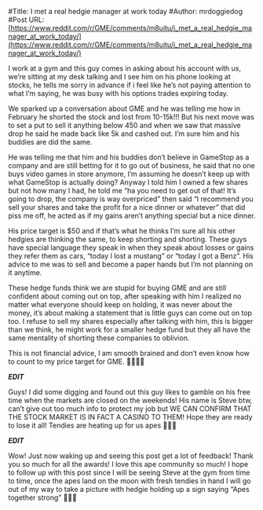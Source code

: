 #Title: I met a real hedgie manager at work today
#Author: mrdoggiedog
#Post URL: [https://www.reddit.com/r/GME/comments/m8uitu/i_met_a_real_hedgie_manager_at_work_today/](https://www.reddit.com/r/GME/comments/m8uitu/i_met_a_real_hedgie_manager_at_work_today/)


I work at a gym and this guy comes in asking about his account with us, we’re sitting at my desk talking and I see him on his phone looking at stocks, he tells me sorry in advance if i feel like he’s not paying attention to what I’m saying, he was busy with his options trades expiring today. 

We sparked up a conversation about GME and he was telling me how in February he shorted the stock and lost from 10-15k!!! But his next move was to set a put to sell it anything below 450 and when we saw that massive drop he said he made back like 5k and cashed out. I’m sure him and his buddies are did the same.

He was telling me that him and his buddies don’t believe in GameStop as a company and are still betting for it to go out of business, he said that no one buys video games in store anymore, I’m assuming he doesn’t keep up with what GameStop is actually doing? Anyway I told him I owned a few shares but not how many I had, he told me “ha you need to get out of that! It’s going to drop, the company is way overpriced” then said “I recommend you sell your shares and take the profit for a nice dinner or whatever” that did piss me off, he acted as if my gains aren’t anything special but a nice dinner. 

His price target is $50 and if that’s what he thinks I’m sure all his other hedgies are thinking the same, to keep shorting and shorting. These guys have special language they speak in when they speak about losses or gains they refer them as cars, “today I lost a mustang” or “today I got a Benz”. His advice to me was to sell and become a paper hands but I’m not planning on it anytime. 

These hedge funds think we are stupid for buying GME and are still confident about coming out on top, after speaking with him I realized no matter what everyone should keep on holding, it was never about the money, it’s about making a statement that is little guys can come out on top too. I refuse to sell my shares especially after talking with him, this is bigger than we think, he might work for a smaller hedge fund but they all have the same mentality of shorting these companies to oblivion. 

This is not financial advice, I am smooth brained and don’t even know how to count to my price target for GME. 🚀🚀🚀🚀

***EDIT***

Guys! I did some digging and found out this guy likes to gamble on his free time when the markets are closed on the weekends! His name is Steve btw, can’t give out too much info to protect my job but WE CAN CONFIRM THAT THE STOCK MARKET IS IN FACT A CASINO TO THEM! Hope they are ready to lose it all! Tendies are heating up for us apes 🦍🦍🦍

***EDIT***

Wow! Just now waking up and seeing this post get a lot of feedback! Thank you so much for all the awards! I love this ape community so much! I hope to follow up with this post since I will be seeing Steve at the gym from time to time, once the apes land on the moon with fresh tendies in hand I will go out of my way to take a picture with hedgie holding up a sign saying “Apes together strong” 🚀🚀🚀